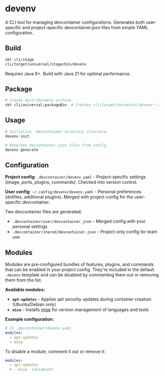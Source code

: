 # devenv

A CLI tool for managing devcontainer configurations. Generates both user-specific and project-specific devcontainer.json files from simple YAML configuration.

## Build

```bash
sbt cli/stage
cli/target/universal/stage/bin/devenv
```

Requires Java 8+. Build with Java 21 for optimal performance.

## Package

```bash
# Create distributable archive
sbt cli/universal:packageBin  # Creates cli/target/universal/devenv-*.zip
```

## Usage

```bash
# Initialize .devcontainer directory structure
devenv init

# Generate devcontainer.json files from config
devenv generate
```

## Configuration

**Project config**: `.devcontainer/devenv.yaml` - Project-specific settings (image, ports, plugins, commands). Checked into version control.

**User config**: `~/.config/devenv/devenv.yaml` - Personal preferences (dotfiles, additional plugins). Merged with project config for the user-specific devcontainer.

Two devcontainer files are generated:
- `.devcontainer/user/devcontainer.json` - Merged config with your personal settings
- `.devcontainer/shared/devcontainer.json` - Project-only config for team use

## Modules

Modules are pre-configured bundles of features, plugins, and commands that can be enabled in your project config. They're included in the default `.devenv` template and can be disabled by commenting them out or removing them from the list.

**Available modules:**

- **`apt-updates`** - Applies apt security updates during container creation (Ubuntu/Debian only)
- **`mise`** - Installs [mise](https://mise.jdx.dev/) for version management of languages and tools

**Example configuration:**

```yaml
# In .devcontainer/devenv.yaml
modules:
  - apt-updates
  - mise
```

To disable a module, comment it out or remove it:

```yaml
modules:
  - apt-updates
  # - mise  (disabled)
```
